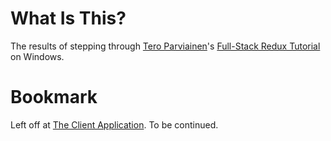 What Is This?
=============
The results of stepping through [Tero Parviainen](http://teropa.info/)'s [Full-Stack Redux Tutorial](http://teropa.info/blog/2015/09/10/full-stack-redux-tutorial.html) on Windows.

Bookmark
========
Left off at [The Client Application](http://teropa.info/blog/2015/09/10/full-stack-redux-tutorial.html#the-client-application). To be continued.